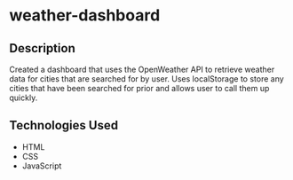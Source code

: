 # weather-dashboard
## Description 
Created a dashboard that uses the OpenWeather API to retrieve weather data for cities that are searched for by user. Uses localStorage to store any cities that have been searched for prior and allows user to call them up quickly.
## Technologies Used
* HTML
* CSS
* JavaScript

